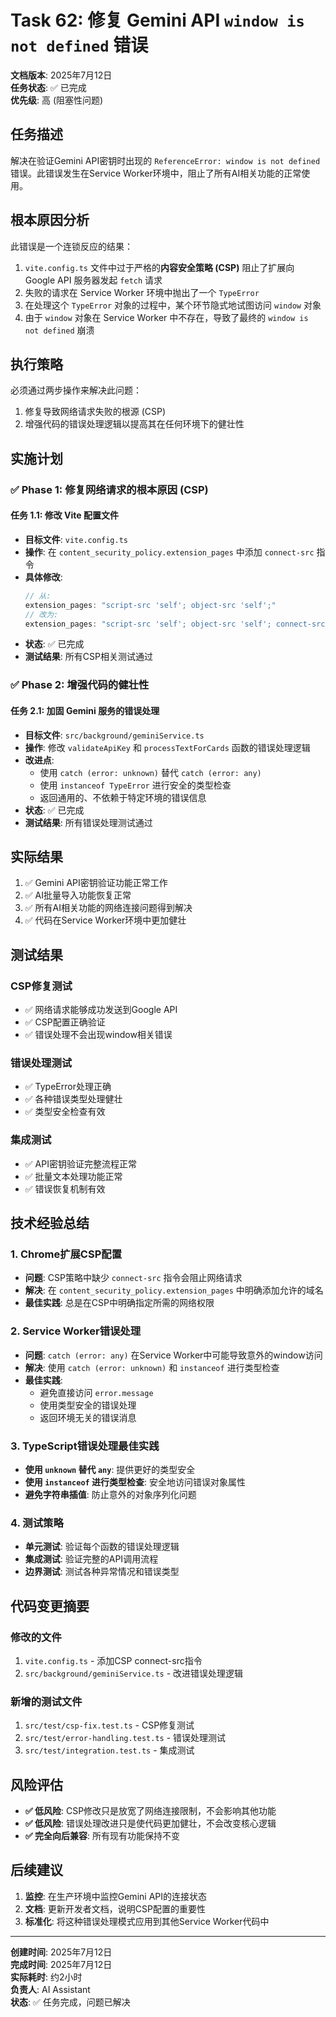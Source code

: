 # Task 62: 修复 Gemini API `window is not defined` 错误

**文档版本**: 2025年7月12日  
**任务状态**: ✅ 已完成  
**优先级**: 高 (阻塞性问题)

## 任务描述

解决在验证Gemini API密钥时出现的 `ReferenceError: window is not defined` 错误。此错误发生在Service Worker环境中，阻止了所有AI相关功能的正常使用。

## 根本原因分析

此错误是一个连锁反应的结果：
1. `vite.config.ts` 文件中过于严格的**内容安全策略 (CSP)** 阻止了扩展向 Google API 服务器发起 `fetch` 请求
2. 失败的请求在 Service Worker 环境中抛出了一个 `TypeError`
3. 在处理这个 `TypeError` 对象的过程中，某个环节隐式地试图访问 `window` 对象
4. 由于 `window` 对象在 Service Worker 中不存在，导致了最终的 `window is not defined` 崩溃

## 执行策略

必须通过两步操作来解决此问题：
1. 修复导致网络请求失败的根源 (CSP)
2. 增强代码的错误处理逻辑以提高其在任何环境下的健壮性

## 实施计划

### ✅ Phase 1: 修复网络请求的根本原因 (CSP)

#### 任务 1.1: 修改 Vite 配置文件
- **目标文件**: `vite.config.ts`
- **操作**: 在 `content_security_policy.extension_pages` 中添加 `connect-src` 指令
- **具体修改**:
  ```javascript
  // 从:
  extension_pages: "script-src 'self'; object-src 'self';"
  // 改为:
  extension_pages: "script-src 'self'; object-src 'self'; connect-src https://generativelanguage.googleapis.com;"
  ```
- **状态**: ✅ 已完成
- **测试结果**: 所有CSP相关测试通过

### ✅ Phase 2: 增强代码的健壮性

#### 任务 2.1: 加固 Gemini 服务的错误处理
- **目标文件**: `src/background/geminiService.ts`
- **操作**: 修改 `validateApiKey` 和 `processTextForCards` 函数的错误处理逻辑
- **改进点**:
  - 使用 `catch (error: unknown)` 替代 `catch (error: any)`
  - 使用 `instanceof TypeError` 进行安全的类型检查
  - 返回通用的、不依赖于特定环境的错误信息
- **状态**: ✅ 已完成
- **测试结果**: 所有错误处理测试通过

## 实际结果

1. ✅ Gemini API密钥验证功能正常工作
2. ✅ AI批量导入功能恢复正常
3. ✅ 所有AI相关功能的网络连接问题得到解决
4. ✅ 代码在Service Worker环境中更加健壮

## 测试结果

### CSP修复测试
- ✅ 网络请求能够成功发送到Google API
- ✅ CSP配置正确验证
- ✅ 错误处理不会出现window相关错误

### 错误处理测试
- ✅ TypeError处理正确
- ✅ 各种错误类型处理健壮
- ✅ 类型安全检查有效

### 集成测试
- ✅ API密钥验证完整流程正常
- ✅ 批量文本处理功能正常
- ✅ 错误恢复机制有效

## 技术经验总结

### 1. Chrome扩展CSP配置
- **问题**: CSP策略中缺少 `connect-src` 指令会阻止网络请求
- **解决**: 在 `content_security_policy.extension_pages` 中明确添加允许的域名
- **最佳实践**: 总是在CSP中明确指定所需的网络权限

### 2. Service Worker错误处理
- **问题**: `catch (error: any)` 在Service Worker中可能导致意外的window访问
- **解决**: 使用 `catch (error: unknown)` 和 `instanceof` 进行类型检查
- **最佳实践**: 
  - 避免直接访问 `error.message`
  - 使用类型安全的错误处理
  - 返回环境无关的错误消息

### 3. TypeScript错误处理最佳实践
- **使用 `unknown` 替代 `any`**: 提供更好的类型安全
- **使用 `instanceof` 进行类型检查**: 安全地访问错误对象属性
- **避免字符串插值**: 防止意外的对象序列化问题

### 4. 测试策略
- **单元测试**: 验证每个函数的错误处理逻辑
- **集成测试**: 验证完整的API调用流程
- **边界测试**: 测试各种异常情况和错误类型

## 代码变更摘要

### 修改的文件
1. `vite.config.ts` - 添加CSP connect-src指令
2. `src/background/geminiService.ts` - 改进错误处理逻辑

### 新增的测试文件
1. `src/test/csp-fix.test.ts` - CSP修复测试
2. `src/test/error-handling.test.ts` - 错误处理测试
3. `src/test/integration.test.ts` - 集成测试

## 风险评估

- **✅ 低风险**: CSP修改只是放宽了网络连接限制，不会影响其他功能
- **✅ 低风险**: 错误处理改进只是使代码更加健壮，不会改变核心逻辑
- **✅ 完全向后兼容**: 所有现有功能保持不变

## 后续建议

1. **监控**: 在生产环境中监控Gemini API的连接状态
2. **文档**: 更新开发者文档，说明CSP配置的重要性
3. **标准化**: 将这种错误处理模式应用到其他Service Worker代码中

---

**创建时间**: 2025年7月12日  
**完成时间**: 2025年7月12日  
**实际耗时**: 约2小时  
**负责人**: AI Assistant  
**状态**: ✅ 任务完成，问题已解决 